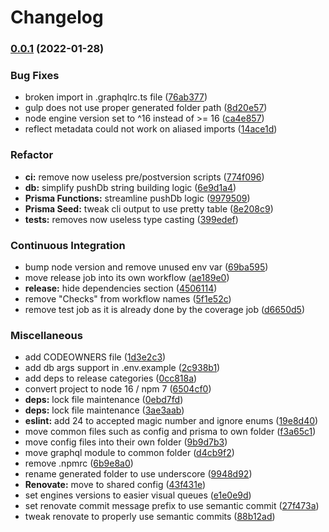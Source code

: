 # Changelog

### [0.0.1](https://www.github.com/V-ed/node-api-template/compare/v0.0.0...v0.0.1) (2022-01-28)


### Bug Fixes

* broken import in .graphqlrc.ts file ([76ab377](https://www.github.com/V-ed/node-api-template/commit/76ab3777df6c78c002621d49ab6040922cf21582))
* gulp does not use proper generated folder path ([8d20e57](https://www.github.com/V-ed/node-api-template/commit/8d20e57f502b071b3db5926661e263a929b5797a))
* node engine version set to ^16 instead of >= 16 ([ca4e857](https://www.github.com/V-ed/node-api-template/commit/ca4e857de8fdb5a64b7e4333fc216d62fabbbab3))
* reflect metadata could not work on aliased imports ([14ace1d](https://www.github.com/V-ed/node-api-template/commit/14ace1d3e776ab3b1ae9e683e63f9782ece4750c))


### Refactor

* **ci:** remove now useless pre/postversion scripts ([774f096](https://www.github.com/V-ed/node-api-template/commit/774f09615e1081aa88f3c4cd875891e3187fa841))
* **db:** simplify pushDb string building logic ([6e9d1a4](https://www.github.com/V-ed/node-api-template/commit/6e9d1a4f097e6283b879b7f4d9a9eb312b4e81c2))
* **Prisma Functions:** streamline pushDb logic ([9979509](https://www.github.com/V-ed/node-api-template/commit/9979509982075b8f3742ea125b285933774bebb7))
* **Prisma Seed:** tweak cli output to use pretty table ([8e208c9](https://www.github.com/V-ed/node-api-template/commit/8e208c9723551e5abc8673713c4b5378e4a75c40))
* **tests:** removes now useless type casting ([399edef](https://www.github.com/V-ed/node-api-template/commit/399edef8d6f25a13577c7932292ef996b23d1420))


### Continuous Integration

* bump node version and remove unused env var ([69ba595](https://www.github.com/V-ed/node-api-template/commit/69ba595ebcab0209acdce372a7b9a40754e7c21d))
* move release job into its own workflow ([ae189e0](https://www.github.com/V-ed/node-api-template/commit/ae189e07304e7e77ee3ee80ab5deeba18ce10075))
* **release:** hide dependencies section ([4506114](https://www.github.com/V-ed/node-api-template/commit/45061140a8353b5499f13c94df0b8358079cb3cb))
* remove "Checks" from workflow names ([5f1e52c](https://www.github.com/V-ed/node-api-template/commit/5f1e52cec7e52edbfdfb091f6d55038037a7d836))
* remove test job as it is already done by the coverage job ([d6650d5](https://www.github.com/V-ed/node-api-template/commit/d6650d52eab98673f445527ea8f549dc4d6fa452))


### Miscellaneous

* add CODEOWNERS file ([1d3e2c3](https://www.github.com/V-ed/node-api-template/commit/1d3e2c3f9dae06f27b81503444a7c6b7854d24bc))
* add db args support in .env.example ([2c938b1](https://www.github.com/V-ed/node-api-template/commit/2c938b1aaff3a2ff8ec58f5d8e8616223b174cc9))
* add deps to release categories ([0cc818a](https://www.github.com/V-ed/node-api-template/commit/0cc818ab9c323f9014c0006c716b0b85d547ca6b))
* convert project to node 16 / npm 7 ([6504cf0](https://www.github.com/V-ed/node-api-template/commit/6504cf0c950665769e5a8280c013200276a10635))
* **deps:** lock file maintenance ([0ebd7fd](https://www.github.com/V-ed/node-api-template/commit/0ebd7fdb4f2c2f9909f486cea8c811ce8784c64e))
* **deps:** lock file maintenance ([3ae3aab](https://www.github.com/V-ed/node-api-template/commit/3ae3aab00a8172d2c784e74efdce1937f69f645a))
* **eslint:** add 24 to accepted magic number and ignore enums ([19e8d40](https://www.github.com/V-ed/node-api-template/commit/19e8d4044dcacf14a28f04b993b86d9772e6583f))
* move common files such as config and prisma to own folder ([f3a65c1](https://www.github.com/V-ed/node-api-template/commit/f3a65c1221b3fcb209d621fff66051934c37412c))
* move config files into their own folder ([9b9d7b3](https://www.github.com/V-ed/node-api-template/commit/9b9d7b3c607c28db3d35b66b6b57a79b2a195e90))
* move graphql module to common folder ([d4cb9f2](https://www.github.com/V-ed/node-api-template/commit/d4cb9f249c0ee32b469b2a0df350ffab2c83a8e3))
* remove .npmrc ([6b9e8a0](https://www.github.com/V-ed/node-api-template/commit/6b9e8a0aaac726f4b5c8da4c836b7ade944772fa))
* rename generated folder to use underscore ([9948d92](https://www.github.com/V-ed/node-api-template/commit/9948d926009e7474b2707e0c048651e859fcf1df))
* **Renovate:** move to shared config ([43f431e](https://www.github.com/V-ed/node-api-template/commit/43f431e597d87f1d64fe3a5e1a3418efe1ccc105))
* set engines versions to easier visual queues ([e1e0e9d](https://www.github.com/V-ed/node-api-template/commit/e1e0e9d70616f8db9548581a0cb2e1365f6e9c4c))
* set renovate commit message prefix to use semantic commit ([27f473a](https://www.github.com/V-ed/node-api-template/commit/27f473aaa5399f744ab42169c68c1ac458eb0856))
* tweak renovate to properly use semantic commits ([88b12ad](https://www.github.com/V-ed/node-api-template/commit/88b12ade13f278d6de2412553e55e55ebb000bda))
